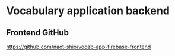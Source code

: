 # Vocabulary application backend

## Frontend GitHub
https://github.com/naot-shio/vocab-app-firebase-frontend
